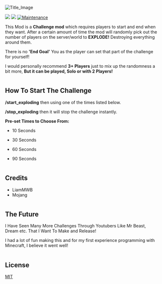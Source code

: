 ![Title_Image](https://i.imgur.com/4VX4QjO.png)



[![]( https://cf.way2muchnoise.eu/versions/404773.svg)](https://www.curseforge.com/minecraft/mc-mods/the-dont-explode-challenge) [![](http://cf.way2muchnoise.eu/full_the-dont-explode-challenge_downloads.svg)](https://www.curseforge.com/minecraft/mc-mods/the-dont-explode-challenge) [![Maintenance](https://img.shields.io/badge/Maintained%3F-yes-green.svg)](https://GitHub.com/Naereen/StrapDown.js/graphs/commit-activity)




This Mod is a **Challenge mod** which requires players to start and end when they want. After a certain amount of time the mod will randomly pick out the number of players on the server/world to **EXPLODE!** Destroying everything around them.

There is no **'End Goal'** You as the player can set that part of the challenge for yourself! 

I would personally recommend **3+ Players** just to mix up the randomness a bit more, **But it can be played, Solo or with 2 Players!** 

```
```
    
## How To Start The Challenge

**/start_exploding** then using one of the times listed below.

**/stop_exploding** then it will stop the challenge instantly.


**Pre-set Times to Choose From:**

- 10 Seconds

- 30 Seconds

- 60 Seconds

- 90 Seconds

``` 
```

## Credits

- LiamMWB
- Mojang

```
```

## The Future
I Have Seen Many More Challenges Through Youtubers Like Mr Beast, Dream etc. That I Want To Make and Release! 


I had a lot of fun making this and for my first experience programming with Minecraft, I believe it went well! 

```
```
    
## License
[MIT](https://choosealicense.com/licenses/mit/)